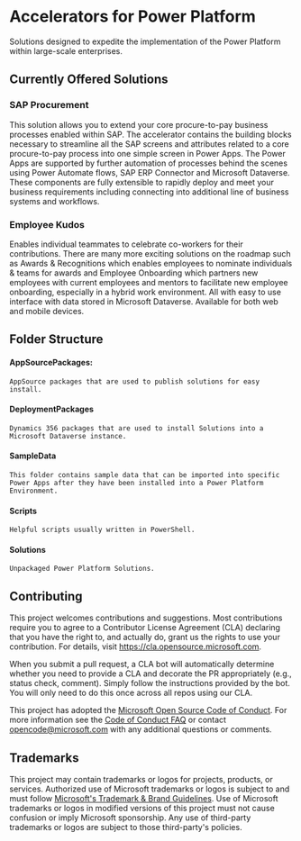 # Accelerators for Power Platform 

Solutions designed to expedite the implementation of the Power Platform within large-scale enterprises.

## Currently Offered Solutions

### SAP Procurement
This solution allows you to extend your core procure-to-pay business processes enabled within SAP. The accelerator contains the building blocks necessary to streamline all the SAP screens and attributes related to a core procure-to-pay process into one simple screen in Power Apps. The Power Apps are supported by further automation of processes behind the scenes using Power Automate flows, SAP ERP Connector and Microsoft Dataverse. These components are fully extensible to rapidly deploy and meet your business requirements including connecting into additional line of business systems and workflows.

### Employee Kudos

Enables individual teammates to celebrate co-workers for their contributions. There are many more exciting solutions on the roadmap such as Awards & Recognitions which enables employees to nominate individuals & teams for awards and Employee Onboarding which partners new employees with current employees and mentors to facilitate new employee onboarding, especially in a hybrid work environment. All with easy to use interface with data stored in Microsoft Dataverse. Available for both web and mobile devices.

## Folder Structure

#### AppSourcePackages:
    AppSource packages that are used to publish solutions for easy install.

#### DeploymentPackages
    Dynamics 356 packages that are used to install Solutions into a Microsoft Dataverse instance.

#### SampleData
    This folder contains sample data that can be imported into specific Power Apps after they have been installed into a Power Platform Environment.

#### Scripts
    Helpful scripts usually written in PowerShell.

#### Solutions
    Unpackaged Power Platform Solutions.

## Contributing

This project welcomes contributions and suggestions.  Most contributions require you to agree to a
Contributor License Agreement (CLA) declaring that you have the right to, and actually do, grant us
the rights to use your contribution. For details, visit https://cla.opensource.microsoft.com.

When you submit a pull request, a CLA bot will automatically determine whether you need to provide
a CLA and decorate the PR appropriately (e.g., status check, comment). Simply follow the instructions
provided by the bot. You will only need to do this once across all repos using our CLA.

This project has adopted the [Microsoft Open Source Code of Conduct](https://opensource.microsoft.com/codeofconduct/).
For more information see the [Code of Conduct FAQ](https://opensource.microsoft.com/codeofconduct/faq/) or
contact [opencode@microsoft.com](mailto:opencode@microsoft.com) with any additional questions or comments.

## Trademarks

This project may contain trademarks or logos for projects, products, or services. Authorized use of Microsoft 
trademarks or logos is subject to and must follow 
[Microsoft's Trademark & Brand Guidelines](https://www.microsoft.com/en-us/legal/intellectualproperty/trademarks/usage/general).
Use of Microsoft trademarks or logos in modified versions of this project must not cause confusion or imply Microsoft sponsorship.
Any use of third-party trademarks or logos are subject to those third-party's policies.
